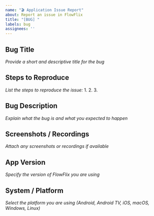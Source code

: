 ```yaml
---
name: "🎬 Application Issue Report"
about: Report an issue in FlowFlix
title: "[BUG] "
labels: bug
assignees: ''
---
```


## Bug Title
*Provide a short and descriptive title for the bug*

## Steps to Reproduce
*List the steps to reproduce the issue:*
1. 
2. 
3. 

## Bug Description
*Explain what the bug is and what you expected to happen*

## Screenshots / Recordings
*Attach any screenshots or recordings if available*

## App Version
*Specify the version of FlowFlix you are using*

## System / Platform
*Select the platform you are using (Android, Android TV, iOS, macOS, Windows, Linux)*
